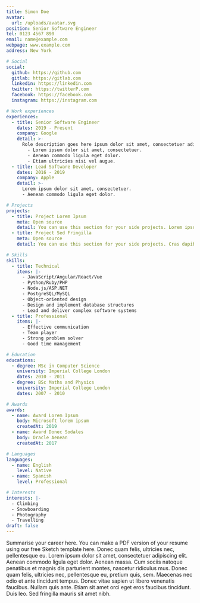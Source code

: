 ```yaml
---
title: Simon Doe
avatar:
  url: /uploads/avatar.svg
position: Senior Software Engineer
tel: 0123 4567 890
email: name@example.com
webpage: www.example.com
address: New York

# Social
social:
  github: https://github.com
  gitlab: https://gitlab.com
  linkedin: https://linkedin.com
  twitter: https://twitterP.com
  facebook: https://facebook.com
  instagram: https://instagram.com

# Work experiences
experiences:
  - title: Senior Software Engineer
    dates: 2019 - Present
    company: Google
    detail: >-
      Role description goes here ipsum dolor sit amet, consectetuer adipiscing elit. Aenean commodo ligula eget dolor. Aenean massa. Cum sociis natoque penatibus et magnis dis parturient montes, nascetur ridiculus mus. Donec quam felis, ultricies nec, pellentesque eu, pretium quis, sem. Donec pede justo, fringilla vel. Lorem ipsum dolor sit amet, consectetuer adipiscing elit. Aenean commodo ligula eget dolor. Aenean massa. Cum sociis natoque penatibus et magnis dis parturient montes, nascetur ridiculus mus. Donec quam felis.
        - Lorem ipsum dolor sit amet, consectetuer.
        - Aenean commodo ligula eget dolor.
        - Etiam ultricies nisi vel augue.
  - title: Lead Software Developer
    dates: 2016 - 2019
    company: Apple
    detail: >-
      Lorem ipsum dolor sit amet, consectetuer.
      - Aenean commodo ligula eget dolor.

# Projects
projects:
  - title: Project Lorem Ipsum
    meta: Open source
    detail: You can use this section for your side projects. Lorem ipsum dolor sit amet, consectetuer adipiscing elit. Aenean commodo ligula eget dolor. Aenean massa. Cum sociis natoque penatibus et magnis dis parturient montes, nascetur ridiculus mus.
  - title: Project Sed Fringilla
    meta: Open source
    detail: You can use this section for your side projects. Cras dapibus. Vivamus elementum semper nisi. Aenean vulputate eleifend tellus. Aenean leo ligula, porttitor eu, consequat vitae, eleifend ac, enim.

# Skills
skills:
  - title: Technical
    items: |-
      - JavaScript/Angular/React/Vue
      - Python/Ruby/PHP
      - Node.js/ASP.NET
      - PostgreSQL/MySQL
      - Object-oriented design
      - Design and implement database structures
      - Lead and deliver complex software systems
  - title: Professional
    items: |-
      - Effective communication
      - Team player
      - Strong problem solver
      - Good time management

# Education
educations:
  - degree: MSc in Computer Science
    university: Imperial College London
    dates: 2010 - 2011
  - degree: BSc Maths and Physics
    university: Imperial College London
    dates: 2007 - 2010

# Awards
awards:
  - name: Award Lorem Ipsum
    body: Microsoft lorem ipsum
    createdAt: 2019
  - name: Award Donec Sodales
    body: Oracle Aenean
    createdAt: 2017

# Languages
languages:
  - name: English
    level: Native
  - name: Spanish
    level: Professional

# Interests
interests: |-
  - Climbing
  - Snowboarding
  - Photography
  - Travelling
draft: false
---
```


Summarise your career here. You can make a PDF version of your resume using our free Sketch template here. Donec quam felis, ultricies nec, pellentesque eu. Lorem ipsum dolor sit amet, consectetuer adipiscing elit. Aenean commodo ligula eget dolor. Aenean massa. Cum sociis natoque penatibus et magnis dis parturient montes, nascetur ridiculus mus. Donec quam felis, ultricies nec, pellentesque eu, pretium quis, sem. Maecenas nec odio et ante tincidunt tempus. Donec vitae sapien ut libero venenatis faucibus. Nullam quis ante. Etiam sit amet orci eget eros faucibus tincidunt. Duis leo. Sed fringilla mauris sit amet nibh.
